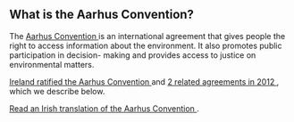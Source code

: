 ##  What is the Aarhus Convention?

The [ Aarhus Convention ](https://ec.europa.eu/environment/aarhus/) is an
international agreement that gives people the right to access information
about the environment. It also promotes public participation in decision-
making and provides access to justice on environmental matters.

[ Ireland ratified the Aarhus Convention
](https://www.gov.ie/en/publication/b3b1a-aarhus-convention/) and [ 2 related
agreements in 2012
](http://www.irishstatutebook.ie/eli/2003/si/500/made/en/print#ld5b00) , which
we describe below.

[ Read an Irish translation of the Aarhus Convention
](https://www.gov.ie/pdf/?file=https://assets.gov.ie/96750/c5f9fd54-31fc-4e64-8a05-0119f4e272aa.pdf#page=null)
.
